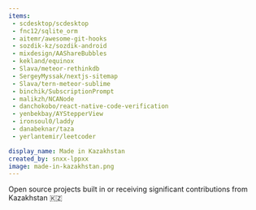 ```yaml
---
items:
 - scdesktop/scdesktop
 - fnc12/sqlite_orm
 - aitemr/awesome-git-hooks
 - sozdik-kz/sozdik-android
 - mixdesign/AAShareBubbles
 - kekland/equinox
 - Slava/meteor-rethinkdb
 - SergeyMyssak/nextjs-sitemap
 - Slava/tern-meteor-sublime
 - binchik/SubscriptionPrompt
 - malikzh/NCANode
 - danchokobo/react-native-code-verification
 - yenbekbay/AYStepperView
 - ironsoul0/laddy
 - danabeknar/taza
 - yerlantemir/leetcoder

display_name: Made in Kazakhstan
created_by: snxx-lppxx
image: made-in-kazakhstan.png
---
```

Open source projects built in or receiving significant contributions from Kazakhstan :kazakhstan:
